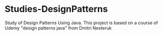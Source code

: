 # Studies-DesignPatterns
Study of Design Patterns Using Java.  This project is based on a course of Udemy "design patterns java" from Dmitri Nesteruk
